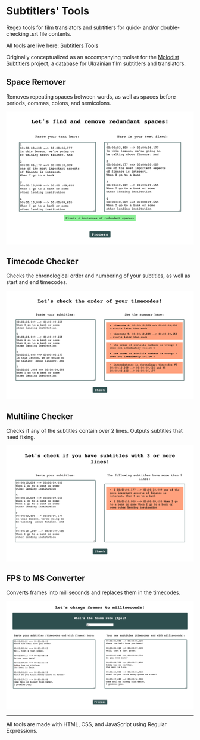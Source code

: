 # Subtitlers' Tools

Regex tools for film translators and subtitlers for quick- and/or double-checking .srt file contents.

All tools are live here: [Subtitlers Tools](https://olhanotolga.github.io/subtitle-tools/)

Originally conceptualized as an accompanying toolset for the [Molodist Subtitlers](https://github.com/olhanotolga/molodist-subtitlers) project, a database for Ukrainian film subtitlers and translators.

## Space Remover

Removes repeating spaces between words, as well as spaces before periods, commas, colons, and semicolons.

![Space Remover in action](screenshots/space-remover.png)

## Timecode Checker

Checks the chronological order and numbering of your subtitles, as well as start and end timecodes.

![Timecode Checker in action](screenshots/timecode-checker.png)

## Multiline Checker

Checks if any of the subtitles contain over 2 lines. Outputs subtitles that need fixing.

![Multiline Checker in action](screenshots/multiline-checker.png)

## FPS to MS Converter

Converts frames into milliseconds and replaces them in the timecodes.

![FPS to MS Converter in action](screenshots/fps-ms-converter.png)

----

All tools are made with HTML, CSS, and JavaScript using Regular Expressions.

